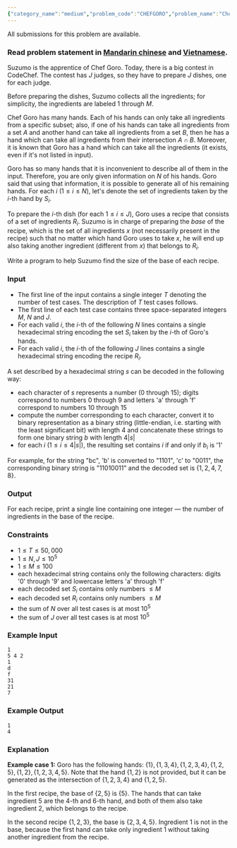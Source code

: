 ```yaml
---
{"category_name":"medium","problem_code":"CHEFGORO","problem_name":"Chef Goro","languages_supported":{"0":"C","1":"CPP14","2":"JAVA","3":"PYTH","4":"PYTH 3.5","5":"PYPY","6":"CS2","7":"PAS fpc","8":"PAS gpc","9":"RUBY","10":"PHP","11":"GO","12":"NODEJS","13":"HASK","14":"rust","15":"SCALA","16":"swift","17":"D","18":"PERL","19":"FORT","20":"WSPC","21":"ADA","22":"CAML","23":"ICK","24":"BF","25":"ASM","26":"CLPS","27":"PRLG","28":"ICON","29":"SCM qobi","30":"PIKE","31":"ST","32":"NICE","33":"LUA","34":"BASH","35":"NEM","36":"LISP sbcl","37":"LISP clisp","38":"SCM guile","39":"JS","40":"ERL","41":"TCL","42":"kotlin","43":"PERL6","44":"TEXT","45":"SCM chicken","46":"CLOJ","47":"COB","48":"FS"},"max_timelimit":1,"source_sizelimit":50000,"problem_author":"alei","problem_tester":null,"date_added":"15-04-2018","tags":{"0":"alei","1":"bitmask","2":"cook93","3":"medium","4":"precomputation","5":"topology"},"editorial_url":"https://discuss.codechef.com/problems/CHEFGORO","time":{"view_start_date":1524421800,"submit_start_date":1524421800,"visible_start_date":1524421800,"end_date":1735669800},"is_direct_submittable":false,"layout":"problem"}
---
```

<span class="solution-visible-txt">All submissions for this problem are available.</span><h3>Read problem statement in <a target="_blank" 
href="http://www.codechef.com/download/translated/COOK93/mandarin/CHEFGORO.pdf">Mandarin chinese</a> and <a target="_blank" 
href="http://www.codechef.com/download/translated/COOK93/vietnamese/CHEFGORO.pdf">Vietnamese</a>.</h3>

Suzumo is the apprentice of Chef Goro. Today, there is a big contest in CodeChef. The contest has $J$ judges, so they have to prepare $J$ dishes, one for each judge.

Before preparing the dishes, Suzumo collects all the ingredients; for simplicity, the ingredients are labeled $1$ through $M$.

Chef Goro has many hands. Each of his hands can only take all ingredients from a specific subset; also, if one of his hands can take all ingredients from a set $A$ and another hand can take all ingredients from a set $B$, then he has a hand which can take all ingredients from their intersection $A \cap B$. Moreover, it is known that Goro has a hand which can take all the ingredients (it exists, even if it's not listed in input).

Goro has so many hands that it is inconvenient to describe all of them in the input. Therefore, you are only given information on $N$ of his hands. Goro said that using that information, it is possible to generate all of his remaining hands. For each $i$ ($1 \le i \le N$), let's denote the set of ingredients taken by the $i$-th hand by $S_i$.

To prepare the $i$-th dish (for each $1 \le i \le J$), Goro uses a recipe that consists of a set of ingredients $R_i$. Suzumo is in charge of preparing the *base* of the recipe, which is the set of all ingredients $x$ (not necessarily present in the recipe) such that no matter which hand Goro uses to take $x$, he will end up also taking another ingredient (different from $x$) that belongs to $R_i$.

Write a program to help Suzumo find the size of the base of each recipe.

### Input
- The first line of the input contains a single integer $T$ denoting the number of test cases. The description of $T$ test cases follows. 
- The first line of each test case contains three space-separated integers $M$, $N$ and $J$.
- For each valid $i$, the $i$-th of the following $N$ lines contains a single hexadecimal string encoding the set $S_i$ taken by the $i$-th of Goro's hands.
- For each valid $i$, the $i$-th of the following $J$ lines contains a single hexadecimal string encoding the recipe $R_i$.

A set described by a hexadecimal string $s$ can be decoded in the following way:
- each character of $s$ represents a number ($0$ through $15$); digits correspond to numbers $0$ through $9$ and letters 'a' through 'f' correspond to numbers $10$ through $15$
- compute the number corresponding to each character, convert it to binary representation as a binary string (little-endian, i.e. starting with the least significant bit) with length $4$ and concatenate these strings to form one binary string $b$ with length $4|s|$
- for each $i$ ($1 \le i \le 4|s|$), the resulting set contains $i$ if and only if $b_i$ is '1'

For example, for the string "bc", 'b' is converted to "1101", 'c' to "0011", the corresponding binary string is "11010011" and the decoded set is $\{1, 2, 4, 7, 8\}$.

### Output

For each recipe, print a single line containing one integer — the number of ingredients in the base of the recipe.

### Constraints 
- $1 \le T \le 50,000$
- $1 \le N, J \le 10^5$
- $1 \le M \le 100$
- each hexadecimal string contains only the following characters: digits '0' through '9' and lowercase letters 'a' through 'f'
- each decoded set $S_i$ contains only numbers $\le M$
- each decoded set $R_i$ contains only numbers $\le M$
- the sum of $N$ over all test cases is at most $10^5$
- the sum of $J$ over all test cases is at most $10^5$

### Example Input
```
1
5 4 2
1
d
f
31
21
7
```

### Example Output
```
1
4
```
	
### Explanation

**Example case 1:** Goro has the following hands: $\{1\}, \{1,3,4\}, \{1,2,3,4\}, \{1,2,5\}, \{1,2\}, \{1,2,3,4,5\}$. Note that the hand $\{1,2\}$ is not provided, but it can be generated as the intersection of $\{1,2,3,4\}$ and $\{1,2,5\}$.

In the first recipe, the base of $\{2,5\}$ is $\{5\}$. The hands that can take ingredient 5 are the 4-th and 6-th hand, and both of them also take ingredient 2, which belongs to the recipe.

In the second recipe $\{1,2,3\}$, the base is $\{2,3,4,5\}$. Ingredient 1 is not in the base, because the first hand can take only ingredient 1 without taking another ingredient from the recipe.
